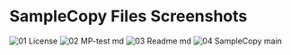 # SampleCopy Files Screenshots
![01 License](https://github.com/user-attachments/assets/134fd0b9-ec27-4d2c-bf51-1ec14c8497b4)
![02 MP-test md](https://github.com/user-attachments/assets/1b902713-bbd0-4eab-9bde-0f2534db0746)
![03 Readme md](https://github.com/user-attachments/assets/85e558b6-d990-4a8b-be41-250c46cdd940)
![04 SampleCopy main](https://github.com/user-attachments/assets/e218cc3e-6794-46ca-9777-63834bc9738b)

